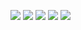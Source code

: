 
[![](https://raw.githubusercontent.com/hachimitsuboy/github-profile-summary-cards-example/master/profile-summary-card-output/radical/0-profile-details.svg)](https://github.com/hachimitsuboy/github-profile-summary-cards)
[![](https://raw.githubusercontent.com/hachimitsuboy/github-profile-summary-cards-example/master/profile-summary-card-output/radical/1-repos-per-language.svg)](https://github.com/hachimitsuboygithub-profile-summary-cards) [![](https://raw.githubusercontent.com/hachimitsuboy/github-profile-summary-cards-example/master/profile-summary-card-output/radical/2-most-commit-language.svg)](https://github.com/hachimitsuboy/github-profile-summary-cards)
[![](https://raw.githubusercontent.com/hachimitsuboygithub-profile-summary-cards-example/master/profile-summary-card-output/radical/3-stats.svg)](https://github.com/hachimitsuboy/github-profile-summary-cards) [![](https://raw.githubusercontent.com/hachimitsuboy/github-profile-summary-cards-example/master/profile-summary-card-output/radical/4-productive-time.svg)](https://github.com/hachimitsuboy/github-profile-summary-cards)

<!--
**hachimitsuboy/hachimitsuboy** is a ✨ _special_ ✨ repository because its `README.md` (this file) appears on your GitHub profile.

Here are some ideas to get you started:

- 🔭 I’m currently working on ...
- 🌱 I’m currently learning ...
- 👯 I’m looking to collaborate on ...
- 🤔 I’m looking for help with ...
- 💬 Ask me about ...
- 📫 How to reach me: ...
- 😄 Pronouns: ...
- ⚡ Fun fact: ...
-->
